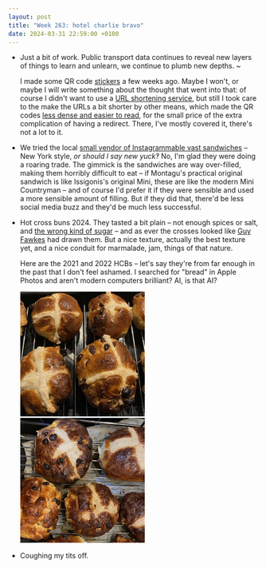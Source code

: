 ```yaml
---
layout: post
title: "Week 263: hotel charlie bravo"
date: 2024-03-31 22:59:00 +0100
---
```


- Just a bit of work.
  Public transport data continues to reveal new layers of things to learn and unlearn, we continue to plumb new depths. ~

  I made some QR code [stickers](https://bustimes.org/qr/pratts-bottom) a few weeks ago.
  Maybe I won't, or maybe I will write something about the thought that went into that: of course I didn't want to use a [URL shortening service](https://shkspr.mobi/blog/2024/03/what-the-uk-government-gets-wrong-about-qr-codes/ "eugh"), but still I took care to the make the URLs a bit shorter by other means, which made the QR codes [less dense and easier to read](https://www.revk.uk/2024/02/qr-marketing.html), for the small price of the extra complication of having a redirect. There, I've mostly covered it, there's not a lot to it.

- We tried the local [small vendor of Instagrammable vast sandwiches](https://www.instagram.com/bodega175_norwich/) – New York style, _or should I say new yuck‽_ No, I'm glad they were doing a roaring trade. The gimmick is the sandwiches are way over-filled, making them horribly difficult to eat – if Montagu's practical original sandwich is like Issigonis's original Mini, these are like the modern Mini Countryman – and of course I'd prefer it if they were sensible and used a more sensible amount of filling. But if they did that, there'd be less social media buzz and they'd be much less successful. 

- Hot cross buns 2024.
  They tasted a bit plain – not enough spices or salt, and [the wrong kind of sugar](https://twitter.com/dank_ackroyd/status/1772282604248572017 "a clip of the bad broadcaster Rachel Johnson saying “sorry to be granular”, captioned: “the sugar when you realise you bought the wrong one for baking”") – and as ever the crosses looked like [Guy Fawkes](https://en.wikipedia.org/wiki/Guy_Fawkes#/media/File:Guy_fawkes_torture_signatures.jpg "a barely evident scrawl") had drawn them. But a nice texture, actually the best texture yet, and a nice conduit for marmalade, jam, things of that nature. 

  Here are the 2021 and 2022 HCBs – let's say they're from far enough in the past that I don't feel ashamed. I searched for "bread" in Apple Photos and aren't modern computers brilliant? AI, is that AI?

  <img src="/images/hcb-2021.jpeg" alt="wonky hot cross buns" width="250" height="250" />
  <img src="/images/hcb-2022.jpeg" alt="more wonky hot cross buns" width="250" height="250" />

- Coughing my tits off.
